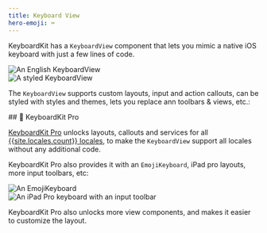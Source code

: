 ```yaml
---
title: Keyboard View
hero-emoji: ⌨️
---
```


KeyboardKit has a ``KeyboardView`` component that lets you mimic a native iOS keyboard with just a few lines of code.

<div class="grid col2">
    <div><img alt="An English KeyboardView" src="{{page.assets}}keyboardview-english.jpg" /></div>
    <div><img alt="A styled KeyboardView" src="{{page.assets}}keyboardview-styled.jpg" /></div>
</div>

The `KeyboardView` supports custom layouts, input and action callouts, can be styled with styles and themes, lets you replace ann toolbars & views, etc.:

<a name="pro">
## 👑 KeyboardKit Pro

[KeyboardKit Pro][Pro] unlocks layouts, callouts and services for all [{{site.locales.count}} locales](/locales), to make the `KeyboardView` support all locales without any additional code.

KeyboardKit Pro also provides it with an `EmojiKeyboard`, iPad pro layouts, more input toolbars, etc:

<div class="grid col2">
    <div><img alt="An EmojiKeyboard" src="{{page.assets}}emojikeyboard.jpg" /></div>
    <div><img alt="An iPad Pro keyboard with an input toolbar" src="{{page.assets}}inputtoolbar-ipadpro.png" /></div>
</div>

KeyboardKit Pro also unlocks more view components, and makes it easier to customize the layout.


[Pro]: /pro
